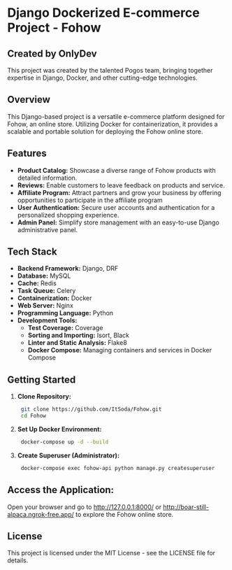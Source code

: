 # Django Dockerized E-commerce Project - Fohow
## Created by OnlyDev
This project was created by the talented Pogos team, bringing together expertise in Django, Docker, and other cutting-edge technologies.
## Overview
This Django-based project is a versatile e-commerce platform designed for Fohow, an online store. Utilizing Docker for containerization, it provides a scalable and portable solution for deploying the Fohow online store.
## Features
- **Product Catalog:** Showcase a diverse range of Fohow products with detailed information.
- **Reviews:** Enable customers to leave feedback on products and service.
- **Affiliate Program:** Attract partners and grow your business by offering opportunities to participate in the affiliate program
- **User Authentication:** Secure user accounts and authentication for a personalized shopping experience.
- **Admin Panel:** Simplify store management with an easy-to-use Django administrative panel.

## Tech Stack
- **Backend Framework:** Django, DRF
- **Database:** MySQL
- **Cache:** Redis
- **Task Queue:** Celery
- **Containerization:** Docker
- **Web Server:** Nginx
- **Programming Language:** Python
- **Development Tools:**
    - **Test Coverage:** Coverage
    - **Sorting and Importing:** Isort, Black
    - **Linter and Static Analysis:** Flake8
    - **Docker Compose:** Managing containers and services in Docker Compose

## Getting Started
1. **Clone Repository:**
   ```bash
    git clone https://github.com/ItSoda/Fohow.git
    cd Fohow
2. **Set Up Docker Environment:**
   ```bash
    docker-compose up -d --build
3. **Create Superuser (Administrator):**
   ```bash
    docker-compose exec fohow-api python manage.py createsuperuser
## Access the Application:
Open your browser and go to http://127.0.0.1:8000/ or http://boar-still-alpaca.ngrok-free.app/ to explore the Fohow online store.

## License

This project is licensed under the MIT License - see the LICENSE file for details.

